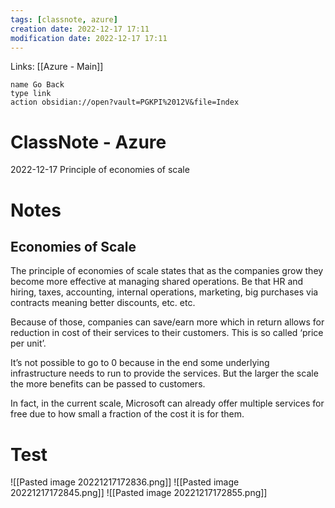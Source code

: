 ```yaml
---
tags: [classnote, azure]
creation date: 2022-12-17 17:11
modification date: 2022-12-17 17:11
---
```


Links: [[Azure - Main]]
```button
name Go Back
type link
action obsidian://open?vault=PGKPI%2012V&file=Index
```
# ClassNote - Azure
2022-12-17
Principle of economies of scale
# Notes
## Economies of Scale
The principle of economies of scale states that as the companies grow they become more effective at managing shared operations. Be that HR and hiring, taxes, accounting, internal operations, marketing, big purchases via contracts meaning better discounts, etc. etc.

Because of those, companies can save/earn more which in return allows for reduction in cost of their services to their customers. This is so called ‘price per unit’.

It’s not possible to go to 0 because in the end some underlying infrastructure needs to run to provide the services. But the larger the scale the more benefits can be passed to customers.

In fact, in the current scale, Microsoft can already offer multiple services for free due to how small a fraction of the cost it is for them.
# Test
![[Pasted image 20221217172836.png]]
![[Pasted image 20221217172845.png]]
![[Pasted image 20221217172855.png]]
